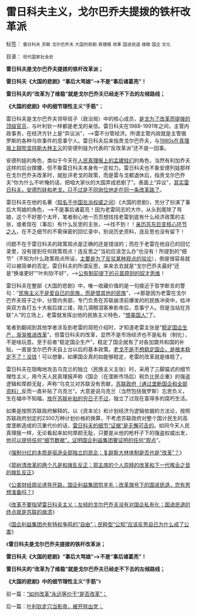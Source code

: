 # 雷日科夫主义，戈尔巴乔夫提拨的铁杆改革派

标签： `雷日科夫` `苏联` `戈尔巴乔夫` `大国的悲剧` `真理报` `改革` `国进民退` `维稳` `国企` `文化` 

目录： `现代国家社会史`

**雷日科夫是戈尔巴乔夫提拨的铁杆改革派；**

**雷日科夫《大国的悲剧》“事后大骂娘”——>不是“事后诸葛亮”！**

**雷日科夫的“改革为了维稳”就是戈尔巴乔夫已经走不下去的左倾路线；**

**《大国的悲剧》中的细节理性主义“手筋”**；

雷日科夫是戈尔巴乔夫领导班子（政治局）中的核心成员，[是戈为了改革而提拨的顶级官员](../../../2012/5/9/坚定不移反对匆忙的政治改革.md)，与叶利钦一样都是老戈的亲信。雷日科夫在1988-1991年之间，主管内政事务，在经济方针上是“异议派”，——>雷不分管经济。所谓主管内政就是主管俄罗斯的各种乌坎事件的息事宁人。雷日科夫后来指责戈尔巴乔夫，与[1980s在真理报上鼓吹坚持斯大林主义](../../../2012/3/16/戈尔巴乔夫公开化是经验还是教训？.md)的安德列娃为代表的“反改革派”还不是一回事。

安德列娃的角色，类似于今天在[人民真理报上的孟建柱们](../../../2012/3/18/乌有之乡是典型的黑社会.md)的角色，当然有利加乔夫这样的后台撑腰，但不象雷日科夫本身有一定权力。雷日科夫也不象安德列娃那样在戈尔巴乔夫改革时，就批评老戈的政策，而是雷与戈都退休后，指责戈尔巴乔夫“你为什么不听俺的话，把咱大家伙的大国弄成悲剧了”。表面上“异议”，[其实雷日科夫，安德烈娃和老戈，只不过是不同岗位地走在同一条改革路了](../../../2012/5/16/改革不要“雷日科夫主义”.md)。

雷日科夫在他的名著（[知名于中国左派权威之间](../../../2012/4/3/民粹冲击波本来无组织,孔庆东们的三面派神功.md)）《大国的悲剧》，充分了扮演了事后大骂娘的角色，——>不是事后诸葛亮！因为老雷同志的大作，从头到尾除了骂娘，这个不好那个太坏，笔者耐心地一页页想找找老雷到底有什么经济政策的主张，或者现在（事后）有什么反思的主张，——>找不到！！[亲历苏东巨变核心环节之人](../../../2009/8/4/苏东巨变的真相是苏联并没有消失.md)，在不乏细节的不需保密的回忆录中，别说历史资料，连反思也没有留下！

问题不在于雷日科夫的政策观点是正确的还是错误的；而在于老雷在他自已的回忆录里，没有提到任何政策观点！连反思之“当初应该怎么办”也没有！所提到的“细节”（不知为什么政策观点所设，[主要是为了反驳某种观点的驳论](../../../2010/6/2/历史意识形态，驳论容易立论难.md)），倒是很容易就可以被简单的否定。雷日科夫的所谓反思，来来去去就是“戈尔巴乔夫最好”还是“换谁更好”“叶利钦不好”，——>[公有制前提下的元首原则的奴才思维](../../../2012/5/14/郭主席新政的两个凡是和拨乱反正.md)！

雷日科夫在整部《大国的悲剧》中，唯一收藏价值的是一句接近于哲学断言的警句：“[民族主义不是爱自已的民族，而是恨其他的民族](../../../2012/5/8/妖魔化跨国公司的国企民族主义；.md)”，——>那是因为老雷在戈尔巴乔夫班子之中，分管内务部，专门负责在苏联崩溃前爆发的的民族冲突中，给冲突双方各打五十大板后揉三揉，陪几滴眼泪客串影帝后，息事宁人。但是当站在苏联“人”的立场上，老雷就发挥出他的民族主义特色，“[恨美国人”](../../../2009/12/25/自力更生国防建设是小农意识历史经验.md)了。

笔者到翻阅到其他学者涉及到老雷的简短介绍时，才知道老雷主张是“[稳定国企生产，渐渐推进改革](http://blog.sina.com.cn/s/blog_5563a64d0102e1sf.html)”。但雷日科夫的改革，显然不是市场经济也不是私有（制化），不是啥玩意。至于前者“稳定国企生产”，稳定了国企就有了对各加盟共和国的补贴，一直是戈尔巴乔夫自上台以后的基本政策。[老戈不是不想稳定国企，是根本稳定不了！没钱](../../../2012/5/12/戈尔巴乔夫改革失败和魏玛德国纳粹化的共同机理.md)！可以想象，如果国企真的如能够稳定，老雷的改革就是维稳了。

雷日科夫在隐晦地攻击乌克兰的独立（民族主义主张）时，采用了三脚猫式的细节理性主义，用今天人民真理报声称《国企（在垄断市场后）税负比民企重》的强盗逻辑和厚颜无耻，声称“乌克兰对苏联没有贡献，[苏联政府（通过垄断国企和全部资料）](../../../2009/8/4/计划经济的工业化为什么不能解决民以食为天.md)反而一直补贴了乌克兰”。大意是说乌克兰（当然包括俄罗斯）忘恩负义，生在福中不知福，[放在苏联补贴的穷日子不过](../../../2009/8/4/免费减肥的苏联人民非常有钱.md)，独立了过现在富得多的腐朽生活。

如果是按照苏联政府解释的，以《资本论》和计划经济为逻辑依据的方法论，按照苏联政府划定的2300万种计划价格的换算，不考虑苏联政府对整个国计民生的高度垄断造成的沉重代价的话，[雷日科夫的细节“证据”是无懈可击的](../../../2012/5/3/“绝对真实”的“细节理性主义”制造谣言.md)。如同今天人民真理报一样，无论看起来如何厚颜无耻，只要是从他的枪杆子下的强盗权威出发，[他可以提供任何“细节数据”，证明国企利益集团要证明的任何“观点](../../../2012/5/7/乌托邦的诸神与天堂.md)”。

《[强制分红的本质是驱逐全部独立的民企；复辟斯大林体制是否也是“改革”？](../../../2012/5/15/强制分红的含意是驱逐独立的民企.md)》

《[郭树清改革的两个凡是和拨乱反正；郭主席的个人崇拜的改革和下一代喉舌之音的拨乱反正](../../../2012/5/14/郭主席新政的两个凡是和拨乱反正.md)》

《[公害财经舆论诱导开路，国企利益集团剪羊毛；改革旗号下的国进民退，您有思想准备吗？](../../../2012/5/15/万一出现改革旗号下的国进民退，您有思想准备吗？.md)》

《[改革不要指望雷日科夫主义；左倾的戈尔巴乔夫没有对国企私有化；国进民退的终点就是苏联的崩溃](../../../2012/5/16/改革不要“雷日科夫主义”.md)》

《[国企利益集团也有特权争鸣的“自由”；民粹型“公知”应该反思自已为什么成了公害](../../../2012/5/18/“如何改革”永远等价于“是否改革”；.md)》

《**雷日科夫是戈尔巴乔夫提拨的铁杆改革派；**

**雷日科夫《大国的悲剧》“事后大骂娘”——>不是“事后诸葛亮”！**

**雷日科夫的“改革为了维稳”就是戈尔巴乔夫已经走不下去的左倾路线；**

**《大国的悲剧》中的细节理性主义“手筋”**》

前一篇：[“如何改革”永远等价于“是否改革”；](../../../2012/5/18/“如何改革”永远等价于“是否改革”；.md)

后一篇：[叶利钦走穴当影帝，被开除出党；](../../../2012/5/18/叶利钦走穴当影帝，被开除出党；.md)